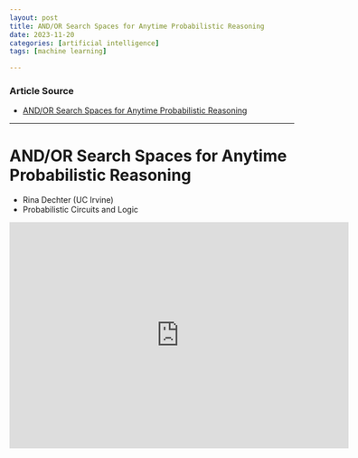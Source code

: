 ```yaml
---
layout: post
title: AND/OR Search Spaces for Anytime Probabilistic Reasoning 
date: 2023-11-20
categories: [artificial intelligence]
tags: [machine learning]

---
```


### Article Source

* [AND/OR Search Spaces for Anytime Probabilistic Reasoning](https://www.youtube.com/watch?v=n2Wpan79mnA)

---

# AND/OR Search Spaces for Anytime Probabilistic Reasoning 

* Rina Dechter (UC Irvine)
* Probabilistic Circuits and Logic



<iframe width="600" height="400" src="https://www.youtube.com/embed/n2Wpan79mnA?si=3rJ9K2IS5WbeI4H5" title="YouTube video player" frameborder="0" allow="accelerometer; autoplay; clipboard-write; encrypted-media; gyroscope; picture-in-picture; web-share" allowfullscreen></iframe>